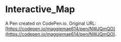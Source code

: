 # Interactive_Map

A Pen created on CodePen.io. Original URL: [https://codepen.io/maggiemae614/pen/NWJQmQO](https://codepen.io/maggiemae614/pen/NWJQmQO).

